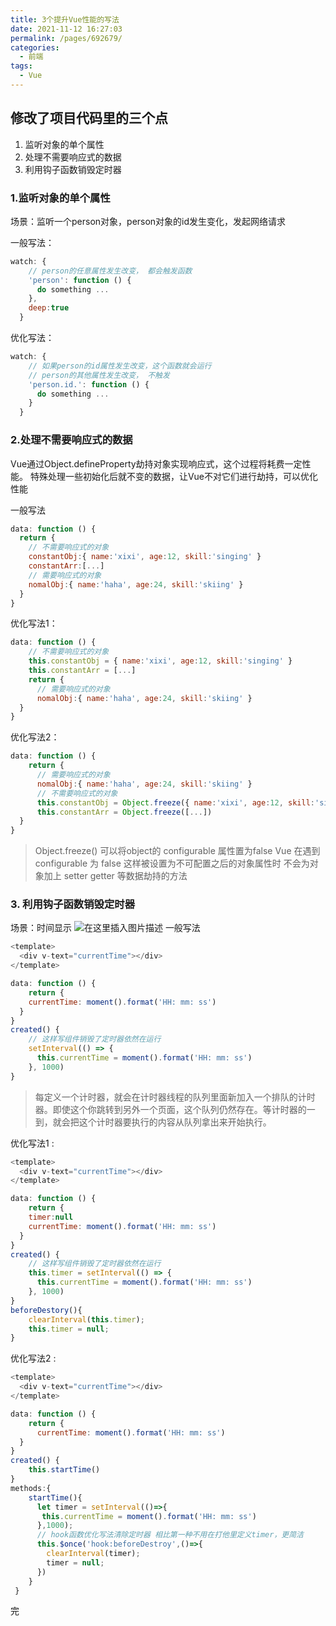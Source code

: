 ```yaml
---
title: 3个提升Vue性能的写法
date: 2021-11-12 16:27:03
permalink: /pages/692679/
categories:
  - 前端
tags:
  - Vue
---
```


## 修改了项目代码里的三个点

 1. 监听对象的单个属性
 2. 处理不需要响应式的数据
 3. 利用钩子函数销毁定时器

### 1.监听对象的单个属性
场景：监听一个person对象，person对象的id发生变化，发起网络请求

一般写法：
```js
watch: {
    // person的任意属性发生改变， 都会触发函数
    'person': function () {
      do something ...
    },
    deep:true
  }
```
优化写法：
```js
watch: {
    // 如果person的id属性发生改变，这个函数就会运行
    // person的其他属性发生改变， 不触发
    'person.id.': function () {
      do something ...
    }
  }
```

### 2.处理不需要响应式的数据
Vue通过Object.defineProperty劫持对象实现响应式，这个过程将耗费一定性能。
特殊处理一些初始化后就不变的数据，让Vue不对它们进行劫持，可以优化性能

一般写法
```js
data: function () {
  return {
  	// 不需要响应式的对象
  	constantObj:{ name:'xixi', age:12, skill:'singing' }
  	constantArr:[...]
  	// 需要响应式的对象
    nomalObj:{ name:'haha', age:24, skill:'skiing' }
  }
}
```
优化写法1：
```js
data: function () {
	// 不需要响应式的对象
  	this.constantObj = { name:'xixi', age:12, skill:'singing' }
  	this.constantArr = [...]
    return {
  	  // 需要响应式的对象
      nomalObj:{ name:'haha', age:24, skill:'skiing' }
  }
}
```
优化写法2：

```js
data: function () {
    return {
  	  // 需要响应式的对象
      nomalObj:{ name:'haha', age:24, skill:'skiing' }
      // 不需要响应式的对象
  	  this.constantObj = Object.freeze({ name:'xixi', age:12, skill:'singing' })
  	  this.constantArr = Object.freeze([...])
  }
}

```
> Object.freeze() 可以将object的 configurable 属性置为false
Vue 在遇到 configurable 为 false 这样被设置为不可配置之后的对象属性时 不会为对象加上 setter getter 等数据劫持的方法

### 3. 利用钩子函数销毁定时器
场景：时间显示
![在这里插入图片描述](https://p3-juejin.byteimg.com/tos-cn-i-k3u1fbpfcp/d6f3c1856c644f38805e19bd077bfb7d~tplv-k3u1fbpfcp-zoom-1.image)
一般写法
```js
<template>
  <div v-text="currentTime"></div>
</template>

data: function () {
    return {
  	currentTime: moment().format('HH: mm: ss')
  }
}
created() {
	// 这样写组件销毁了定时器依然在运行
	setInterval(() => {
      this.currentTime = moment().format('HH: mm: ss')
    }, 1000)
}
```

> 每定义一个计时器，就会在计时器线程的队列里面新加入一个排队的计时器。即使这个你跳转到另外一个页面，这个队列仍然存在。等计时器的一到，就会把这个计时器要执行的内容从队列拿出来开始执行。

优化写法1 :
```js
<template>
  <div v-text="currentTime"></div>
</template>

data: function () {
    return {
    timer:null
  	currentTime: moment().format('HH: mm: ss')
  }
}
created() {
	// 这样写组件销毁了定时器依然在运行
	this.timer = setInterval(() => {
      this.currentTime = moment().format('HH: mm: ss')
    }, 1000)
}
beforeDestory(){
    clearInterval(this.timer);
    this.timer = null;
}
```
优化写法2 :
```js
<template>
  <div v-text="currentTime"></div>
</template>

data: function () {
    return {
  	  currentTime: moment().format('HH: mm: ss')
  }
}
created() {
	this.startTime()
}
methods:{
    startTime(){
      let timer = setInterval(()=>{
       this.currentTime = moment().format('HH: mm: ss')
      },1000);
      // hook函数优化写法清除定时器 相比第一种不用在打他里定义timer，更简洁
      this.$once('hook:beforeDestroy',()=>{
        clearInterval(timer);
        timer = null;
      })
    }
 }

```

完